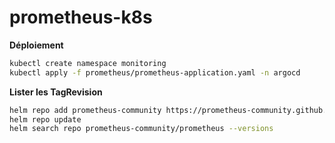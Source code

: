 # prometheus-k8s

**Déploiement**
```sh
kubectl create namespace monitoring
kubectl apply -f prometheus/prometheus-application.yaml -n argocd
```

**Lister les TagRevision**
```sh
helm repo add prometheus-community https://prometheus-community.github.io/helm-charts
helm repo update
helm search repo prometheus-community/prometheus --versions
```

